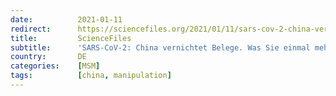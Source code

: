 ```yaml
---
date:          2021-01-11
redirect:      https://sciencefiles.org/2021/01/11/sars-cov-2-china-vernichtet-belege-was-sie-einmal-mehr-in-der-ard-nicht-erfahren/
title:         ScienceFiles
subtitle:      'SARS-CoV-2: China vernichtet Belege. Was Sie einmal mehr in der ARD nicht erfahren!'
country:       DE
categories:    [MSM]
tags:          [china, manipulation]
---
```

